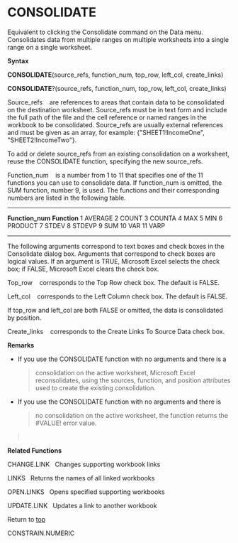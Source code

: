CONSOLIDATE
===========

Equivalent to clicking the Consolidate command on the Data menu.
Consolidates data from multiple ranges on multiple worksheets into a
single range on a single worksheet.

**Syntax**

**CONSOLIDATE**(source\_refs, function\_num, top\_row, left\_col,
create\_links)

**CONSOLIDATE**?(source\_refs, function\_num, top\_row, left\_col,
create\_links)

Source\_refs    are references to areas that contain data to be
consolidated on the destination worksheet. Source\_refs must be in text
form and include the full path of the file and the cell reference or
named ranges in the workbook to be consolidated. Source\_refs are
usually external references and must be given as an array, for example:
{\"SHEET1!IncomeOne\", \"SHEET2!IncomeTwo\"}.

To add or delete source\_refs from an existing consolidation on a
worksheet, reuse the CONSOLIDATE function, specifying the new
source\_refs.

Function\_num    is a number from 1 to 11 that specifies one of the 11
functions you can use to consolidate data. If function\_num is omitted,
the SUM function, number 9, is used. The functions and their
corresponding numbers are listed in the following table.

  ------------------- --------------
  **Function\_num**   **Function**
  1                   AVERAGE
  2                   COUNT
  3                   COUNTA
  4                   MAX
  5                   MIN
  6                   PRODUCT
  7                   STDEV
  8                   STDEVP
  9                   SUM
  10                  VAR
  11                  VARP
  ------------------- --------------

The following arguments correspond to text boxes and check boxes in the
Consolidate dialog box. Arguments that correspond to check boxes are
logical values. If an argument is TRUE, Microsoft Excel selects the
check box; if FALSE, Microsoft Excel clears the check box.

Top\_row    corresponds to the Top Row check box. The default is FALSE.

Left\_col    corresponds to the Left Column check box. The default is
FALSE.

If top\_row and left\_col are both FALSE or omitted, the data is
consolidated by position.

Create\_links    corresponds to the Create Links To Source Data check
box.

**Remarks**

-   If you use the CONSOLIDATE function with no arguments and there is a
    > consolidation on the active worksheet, Microsoft Excel
    > reconsolidates, using the sources, function, and position
    > attributes used to create the existing consolidation.

-   If you use the CONSOLIDATE function with no arguments and there is
    > no consolidation on the active worksheet, the function returns the
    > \#VALUE! error value.

>  

**Related Functions**

CHANGE.LINK   Changes supporting workbook links

LINKS   Returns the names of all linked workbooks

OPEN.LINKS   Opens specified supporting workbooks

UPDATE.LINK   Updates a link to another workbook

Return to [top](#A)

CONSTRAIN.NUMERIC
